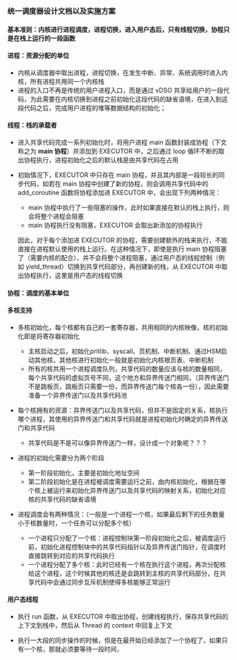 ### 统一调度器设计文档以及实施方案

#### 基本准则：内核进行进程调度，进程切换，进入用户态后，只有线程切换，协程只是在栈上运行的一段函数

#### 进程：资源分配的单位

- 内核从调度器中取出进程，进程切换，在发生中断、异常、系统调用时进入内核，所有进程共用同一个内核栈
- 进程的入口不再是传统的用户进程入口，而是通过 vDSO 共享给用户的一段代码，为此需要在内核切换到进程之前初始化这段代码的缺省语境，在进入到这段代码之后，完成用户进程的堆等数据结构的初始化；

#### 线程：栈的承载者

- 进入共享代码完成一系列初始化时，将用户进程 main 函数封装成协程（下文称之为 **main 协程**）并添加到 EXECUTOR 中，之后通过 loop 循环不断的取出协程执行，进程初始化之后的默认栈是由共享代码在占用

- 初始情况下，EXECUTOR 中只存在 main 协程，并且其内部是一段较长的同步代码，如若在 main 协程中创建了新的协程，则会调用共享代码中的 add_coroutine 函数将协程添加进 EXECUTOR 中，会出现下列两种情况：

  - main 协程中执行了一些阻塞的操作，此时如果直接在默认的栈上执行，则会将整个进程会阻塞
  - main 协程执行没有阻塞，EXECUTOR 会取出新添加的协程执行

  因此，对于每个添加进 EXECUTOR 的协程，需要创建额外的栈来执行，不能直接在进程默认使用的栈上运行。在这种情况下，即使是执行 main 协程阻塞了（需要内核的配合），并不会将整个进程阻塞，通过用户态的线程控制（例如 yield_thread）切换到共享代码部分，再创建新的栈，从 EXECUTOR 中取出协程执行，这里是用户态的线程切换

#### 协程：调度的基本单位





#### 多核支持

- 多核初始化，每个核都有自己的一套寄存器，共用相同的内核映像，核的初始化即是将寄存器初始化
  - 主核启动之后，初始化pritlib、syscall、页机制、中断机制、通过HSM启动其他核，其他核进行初始化一般就是初始化内核根页表、中断机制
  - 所有的核共用一个进程调度队列，共享代码的数量应该与核的数量相同，每个共享代码的虚拟页号不同，这个地方和异界传送门相同，（异界传送门不是跳板页，跳板页只需要一份，而异界传送门每个核各一份），因此需要准备一个异界传送门以及共享代码池
- 每个核拥有的资源：异界传送门以及共享代码，但并不是固定的关系，核执行哪个进程，其使用的异界传送门和共享代码就是进程初始化时确定的异界传送门和共享代码
  - 共享代码是不是可以像异界传送门一样，设计成一个对象呢？？？
- 进程的初始化需要分为两个阶段
  - 第一阶段初始化，主要是初始化地址空间
  - 第二阶段初始化是在进程被调度需要运行之前，由内核初始化，根据在哪个核上被运行来初始化异界传送门以及共享代码的映射关系，初始化对应核的共享代码的缺省语境

- 进程调度会有两种情况：（一般是一个进程一个核，如果最后剩下的任务数量小于核数量时，一个任务可以分配多个核）
  - 一个进程只分配了一个核：进程控制块第一阶段初始化之后，被调度运行前，初始化进程控制块中的共享代码指针以及异界传送门指针，在调度时直接跳转到对应的共享代码执行
  - 一个进程分配了多个核：此时已经有一个核在执行这个进程，再次分配核给这个进程，这个时候其他的核还是会跳转到主核的共享代码部分，在共享代码中会通过同步互斥机制使得多核能够正常运行



#### 用户态线程
- 执行 run 函数，从 EXECUTOR 中取出协程，创建线程执行，保存共享代码的上下文到栈中，然后从 Thread 的 context 中回复上下文

- 执行一大段的同步操作的时候，但是在最开始已经添加了一个协程了，如果只有一个核，那就必须要等待一段时间，
